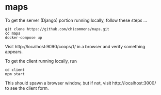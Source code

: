 # maps

To get the server (Django) portion running locally, follow these steps ...

```
git clone https://github.com/chicommons/maps.git
cd maps
docker-compose up
```

Visit http://localhost:9090/coops/1/ in a browser and verify something appears.

To get the client running locally, run 

```
cd client
npm start
```

This should spawn a browser window, but if not, visit http://localhost:3000/ to see the client form.
 

